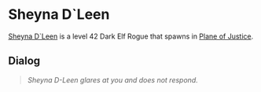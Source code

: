 # Sheyna D\`Leen



[Sheyna D\`Leen](/npc/201386) is a level 42 Dark Elf Rogue that spawns in [Plane of Justice](/zone/201).








## Dialog

>*Sheyna D-Leen glares at you and does not respond.*